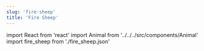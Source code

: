 ```yaml
---
slug: 'fire-sheep'
title: 'Fire Sheep'
---
```


import React from 'react'
import Animal from '../../../src/components/Animal'
import fire_sheep from './fire_sheep.json'

<Animal data={fire_sheep} />
